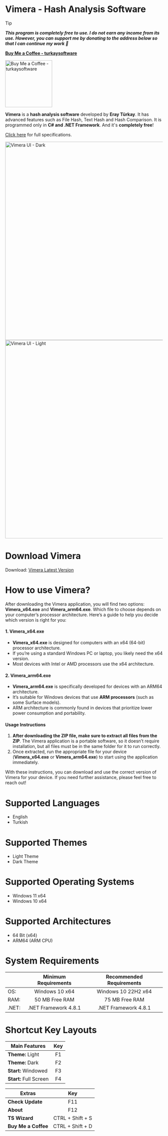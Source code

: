 # Vimera - Hash Analysis Software

> [!TIP]
**_This program is completely free to use. I do not earn any income from its use. However, you can support me by donating to the address below so that I can continue my work 💚_**

**[Buy Me a Coffee - turkaysoftware](https://buymeacoffee.com/turkaysoftware)**

<img width="150" height="150" alt="Buy Me a Coffee - turkaysoftware" src="https://github.com/user-attachments/assets/9987c7dc-f8dd-42ab-a7f9-d8a4fca2e3d5" />

**Vimera** is a **hash analysis software** developed by **Eray Türkay**. It has advanced features such as File Hash, Text Hash and Hash Comparison. It is programmed only in **C# and .NET Framework**. And it's **completely free**!

[Click here](https://www.turkaysoftware.com/vimera) for full specifications.

<img width="1010" height="633" alt="Vimera UI - Dark" src="https://github.com/user-attachments/assets/49844ef6-bcc3-4de0-b014-4c09cad8239d" />

<img width="1010" height="633" alt="Vimera UI - Light" src="https://github.com/user-attachments/assets/e3ee3f90-e1f5-4ad0-bafc-8bfc201629c8" />

# Download Vimera

Download: [Vimera Latest Version](https://github.com/turkaysoftware/vimera/releases/latest)

# How to use Vimera?

After downloading the Vimera application, you will find two options: **Vimera_x64.exe** and **Vimera_arm64.exe**. Which file to choose depends on your computer’s processor architecture. Here’s a guide to help you decide which version is right for you:

#### 1. Vimera_x64.exe
- **Vimera_x64.exe** is designed for computers with an x64 (64-bit) processor architecture.
- If you’re using a standard Windows PC or laptop, you likely need the x64 version.
- Most devices with Intel or AMD processors use the x64 architecture.

#### 2. Vimera_arm64.exe
- **Vimera_arm64.exe** is specifically developed for devices with an ARM64 architecture.
- It’s suitable for Windows devices that use **ARM processors** (such as some Surface models).
- ARM architecture is commonly found in devices that prioritize lower power consumption and portability.

#### Usage Instructions
1. **After downloading the ZIP file, make sure to extract all files from the ZIP**. The Vimera application is a portable software, so it doesn’t require installation, but all files must be in the same folder for it to run correctly.
2. Once extracted, run the appropriate file for your device (**Vimera_x64.exe** or **Vimera_arm64.exe**) to start using the application immediately.

With these instructions, you can download and use the correct version of Vimera for your device. If you need further assistance, please feel free to reach out!

# Supported Languages

- English
- Turkish

# Supported Themes

- Light Theme
- Dark Theme

# Supported Operating Systems

- Windows 11 x64
- Windows 10 x64

# Supported Architectures

- 64 Bit (x64)
- ARM64 (ARM CPU)

# System Requirements

|  | Minimum Requirements | Recommended Requirements |
| -- | :--: | :--: |
| OS: | Windows 10 x64 | Windows 10 22H2 x64|
| RAM: | 50 MB Free RAM | 75 MB Free RAM |
| .NET: | .NET Framework 4.8.1 | .NET Framework 4.8.1 |

# Shortcut Key Layouts

| Main Features | Key |
| -- | :--: |
| **Theme:** Light | F1 |
| **Theme:** Dark | F2 |
| **Start:** Windowed | F3 |
| **Start:** Full Screen | F4 |

| Extras | Key |
| -- | :--: |
| **Check Update** | F11 |
| **About** | F12 |
| **TS Wizard** | CTRL + Shift + S |
| **Buy Me a Coffee** | CTRL + Shift + D |
